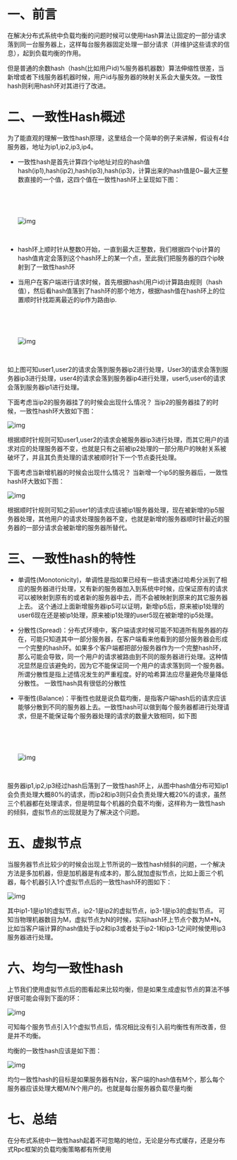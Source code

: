 # 一、前言

在解决分布式系统中负载均衡的问题时候可以使用Hash算法让固定的一部分请求落到同一台服务器上，这样每台服务器固定处理一部分请求（并维护这些请求的信息），起到负载均衡的作用。

但是普通的余数hash（hash(比如用户id)%服务器机器数）算法伸缩性很差，当新增或者下线服务器机器时候，用户id与服务器的映射关系会大量失效。一致性hash则利用hash环对其进行了改进。

# 二、一致性Hash概述

为了能直观的理解一致性hash原理，这里结合一个简单的例子来讲解，假设有4台服务器，地址为ip1,ip2,ip3,ip4。

- 一致性hash是首先计算四个ip地址对应的hash值
  hash(ip1),hash(ip2),hash(ip3),hash(ip3)，计算出来的hash值是0~最大正整数直接的一个值，这四个值在一致性hash环上呈现如下图：

  ​

  ​

  ![img](http://upload-images.jianshu.io/upload_images/5879294-161c2008bd57dac4.png?imageMogr2/auto-orient/strip%7CimageView2/2/w/700)

  ​

- hash环上顺时针从整数0开始，一直到最大正整数，我们根据四个ip计算的hash值肯定会落到这个hash环上的某一个点，至此我们把服务器的四个ip映射到了一致性hash环

- 当用户在客户端进行请求时候，首先根据hash(用户id)计算路由规则（hash值），然后看hash值落到了hash环的那个地方，根据hash值在hash环上的位置顺时针找距离最近的ip作为路由ip.

  ​

  ​

  ![img](http://upload-images.jianshu.io/upload_images/5879294-0a70d106a4a17011.png?imageMogr2/auto-orient/strip%7CimageView2/2/w/700)

  ​

如上图可知user1,user2的请求会落到服务器ip2进行处理，User3的请求会落到服务器ip3进行处理，user4的请求会落到服务器ip4进行处理，user5,user6的请求会落到服务器ip1进行处理。

下面考虑当ip2的服务器挂了的时候会出现什么情况？
当ip2的服务器挂了的时候，一致性hash环大致如下图：

![img](http://upload-images.jianshu.io/upload_images/5879294-0e71e72e998158ff.png?imageMogr2/auto-orient/strip%7CimageView2/2/w/700)



根据顺时针规则可知user1,user2的请求会被服务器ip3进行处理，而其它用户的请求对应的处理服务器不变，也就是只有之前被ip2处理的一部分用户的映射关系被破坏了，并且其负责处理的请求被顺时针下一个节点委托处理。

下面考虑当新增机器的时候会出现什么情况？
当新增一个ip5的服务器后，一致性hash环大致如下图：

![img](http://upload-images.jianshu.io/upload_images/5879294-a29c3cf3375aa24d.png?imageMogr2/auto-orient/strip%7CimageView2/2/w/680)



根据顺时针规则可知之前user1的请求应该被ip1服务器处理，现在被新增的ip5服务器处理，其他用户的请求处理服务器不变，也就是新增的服务器顺时针最近的服务器的一部分请求会被新增的服务器所替代。

# 三、一致性hash的特性

- 单调性(Monotonicity)，单调性是指如果已经有一些请求通过哈希分派到了相应的服务器进行处理，又有新的服务器加入到系统中时候，应保证原有的请求可以被映射到原有的或者新的服务器中去，而不会被映射到原来的其它服务器上去。  这个通过上面新增服务器ip5可以证明，新增ip5后，原来被ip1处理的user6现在还是被ip1处理，原来被ip1处理的user5现在被新增的ip5处理。

- 分散性(Spread)：分布式环境中，客户端请求时候可能不知道所有服务器的存在，可能只知道其中一部分服务器，在客户端看来他看到的部分服务器会形成一个完整的hash环。如果多个客户端都把部分服务器作为一个完整hash环，那么可能会导致，同一个用户的请求被路由到不同的服务器进行处理。这种情况显然是应该避免的，因为它不能保证同一个用户的请求落到同一个服务器。所谓分散性是指上述情况发生的严重程度。好的哈希算法应尽量避免尽量降低分散性。 一致性hash具有很低的分散性

- 平衡性(Balance)：平衡性也就是说负载均衡，是指客户端hash后的请求应该能够分散到不同的服务器上去。一致性hash可以做到每个服务器都进行处理请求，但是不能保证每个服务器处理的请求的数量大致相同，如下图

  ​

  ​

  ![img](http://upload-images.jianshu.io/upload_images/5879294-ef106669020d3773.png?imageMogr2/auto-orient/strip%7CimageView2/2/w/700)

  ​

服务器ip1,ip2,ip3经过hash后落到了一致性hash环上，从图中hash值分布可知ip1会负责处理大概80%的请求，而ip2和ip3则只会负责处理大概20%的请求，虽然三个机器都在处理请求，但是明显每个机器的负载不均衡，这样称为一致性hash的倾斜，虚拟节点的出现就是为了解决这个问题。

# 五、虚拟节点

当服务器节点比较少的时候会出现上节所说的一致性hash倾斜的问题，一个解决方法是多加机器，但是加机器是有成本的，那么就加虚拟节点，比如上面三个机器，每个机器引入1个虚拟节点后的一致性hash环的图如下：

![img](http://upload-images.jianshu.io/upload_images/5879294-9b03a4dabeb1aa10.png?imageMogr2/auto-orient/strip%7CimageView2/2/w/700)



其中ip1-1是ip1的虚拟节点，ip2-1是ip2的虚拟节点，ip3-1是ip3的虚拟节点。
可知当物理机器数目为M，虚拟节点为N的时候，实际hash环上节点个数为M*N。比如当客户端计算的hash值处于ip2和ip3或者处于ip2-1和ip3-1之间时候使用ip3服务器进行处理。

# 六、均匀一致性hash

上节我们使用虚拟节点后的图看起来比较均衡，但是如果生成虚拟节点的算法不够好很可能会得到下面的环：

![img](http://upload-images.jianshu.io/upload_images/5879294-8a3bc5d898a4993c.png?imageMogr2/auto-orient/strip%7CimageView2/2/w/700)



可知每个服务节点引入1个虚拟节点后，情况相比没有引入前均衡性有所改善，但是并不均衡。

均衡的一致性hash应该是如下图：

![img](http://upload-images.jianshu.io/upload_images/5879294-4040d94d6b2f45ef.png?imageMogr2/auto-orient/strip%7CimageView2/2/w/681)

均匀一致性hash的目标是如果服务器有N台，客户端的hash值有M个，那么每个服务器应该处理大概M/N个用户的。也就是每台服务器负载尽量均衡

# 七、总结

在分布式系统中一致性hash起着不可忽略的地位，无论是分布式缓存，还是分布式Rpc框架的负载均衡策略都有所使用